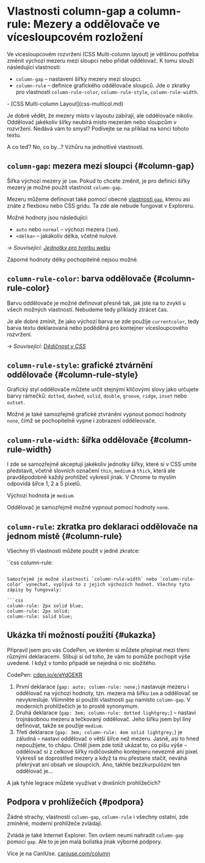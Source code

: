 # Vlastnosti column-gap a column-rule: Mezery a oddělovače ve vícesloupcovém rozložení

Ve vícesloupcovém rozvržení (CSS Multi-column layout) je většinou potřeba změnit výchozí mezeru mezi sloupci nebo přidat oddělovač. K tomu slouží následující vlastnosti:

- `column-gap` – nastavení šířky mezery mezi sloupci.
- `column-rule` – definice grafického oddělovače sloupců. Jde o zkratky pro vlastnosti `column-rule-color`, `column-rule-style`, `column-rule-width`.

<div class="related web-only" markdown="1">
- [CSS Multi-column Layout](css-multicol.md)
</div>

Je dobré vědět, že mezery místo v layoutu zabírají, ale oddělovače nikoliv. Oddělovač jakékoliv šířky neubírá místo mezerám nebo sloupcům v rozvržení. Nedává vám to smysl? Podívejte se na příklad na konci tohoto textu.

A co teď? No, co by…? Vzhůru na jednotlivé vlastnosti.

## `column-gap`: mezera mezi sloupci {#column-gap}

Šířka výchozí mezery je `1em`. Pokud to chcete změnit, je pro definici šířky mezery je možné použít vlastnost `column-gap`.

Mezeru můžeme definovat také pomocí obecné [vlastnosti `gap`](css-gap.md), kterou asi znáte z flexboxu nebo CSS gridu. Ta zde ale nebude fungovat v Exploreru.

Možné hodnoty jsou následující:

- `auto` nebo `normal` – výchozí mezera (`1em`).
- `<délka>` – jakákoliv délka, včetně nulové.

→ *Související: [Jednotky pro tvorbu webu](jednotky.md)*

Záporné hodnoty délky pochopitelně nejsou možné.

## `column-rule-color`: barva oddělovače {#column-rule-color}

Barvu oddělovače je možné definovat přesně tak, jak jste na to zvyklí u všech možných vlastností. Nebudeme tedy příklady ztrácet čas.

Je ale dobré zmínit, že jako výchozí barva se zde použije `currentcolor`, tedy barva textu deklarovaná nebo poděděná pro kontejner vícesloupcového rozvržení.

→ *Související: [Dědičnost v CSS](css-dedicnost.md)*

## `column-rule-style`: grafické ztvárnění oddělovače {#column-rule-style}

Grafický styl oddělovače můžete určit stejnými klíčovými slovy jako určujete barvy rámečků: `dotted`, `dashed`, `solid`, `double`, `groove`, `ridge`, `inset` nebo `outset`.

Možné je také samozřejmě grafické ztvránění vypnout pomocí hodnoty `none`, čímž se pochopitelně vypne i zobrazení odděleovače.

## `column-rule-width`: šířka oddělovače {#column-rule-width}

I zde se samozřejmě akceptují jakékoliv jednotky šířky, které si v CSS umíte představit, včetně slovních označení `thin`, `medium` a `thick`, která ale pravděpodobně každý prohlížeč vykreslí jinak. V Chrome to myslím odpovídá šířce 1, 2 a 5 pixelů.

Výchozí hodnota je `medium`.

Oddělovač je samozřejmě možné vypnout pomocí hodnoty `none`.

## `column-rule`: zkratka pro deklaraci oddělovače na jednom místě {#column-rule}

Všechny tři vlastnosti můžete použít v jedné zkratce:

``css
column-rule: <column-rule-width> <column-rule-style> <column-rule-color>
```

Samozřejmě je možné vlastnosti `column-rule-width` nebo `column-rule-color` vynechat, vyplývá to z jejich výchozích hodnot. Všechny tyto zápisy by fungovaly:

```css
column-rule: 2px solid blue;
column-rule: 2px solid;
column-rule: solid blue;
```

## Ukázka tří možností použití {#ukazka}

Připravil jsem pro vás CodePen, ve kterém si můžete přepínat mezi třemi různými deklaracemi. Slibuji si od toho, že vám to pomůže pochopit výše uvedené. I když v tomto případě se nejedná o nic složitého.

CodePen: [cdpn.io/e/eYdGEKR](https://codepen.io/machal/pen/eYdGEKR?editors=0100)

1. První deklarace (`gap: auto; column-rule: none;`) nastavuje mezeru i oddělovač na výchozí hodnoty, tzn. mezera má šířku `1em` a oddělovač se nevykresluje. Všimněte si použití vlastnosti `gap` namísto `column-gap`. V moderních prohlížečích je to prostě synonymum.
2. Druhá deklarace (`gap: 3em; column-rule: dotted lightgrey;`) – nastaví trojnásobnou mezeru a tečkovaný oddělovač. Jeho šířku jsem byl líný definovat, takže se použije `medium`.
3. Třetí deklarace (`gap: 3em; column-rule: 4em solid lightgrey;`) je záludná – nastaví oddělovač o větší šířce než mezeru. Jasně, asi to hned nepoužijete, to chápu. Chtěl jsem zde totiž ukázat to, co píšu výše – oddělovač si z celkové šířky rodičovského kontejneru nevezmě ani pixel. Vykreslí se doprostřed mezery a když ta mu přestane stačit, neváhá překrývat ani obsah ve sloupcích. Ano, takhle bezzkurpulózní ten oddělovač je…

A jak tyhle legrace můžete využívat v dnešních prohlížečích?

## Podpora v prohlížečích {#podpora}

Žádné strachy, vlastnosti `column-gap`, `column-rule` i všechny ostatní, zde zmíněné, moderní prohlížeče zvládají.

Zvládá je také Internet Explorer. Ten ovšem neumí nahradit `column-gap` pomocí `gap`. Ale to je jen malá bolístka jinak výborné podpory.

Více je na CanIUse. [caniuse.com/column](https://caniuse.com/?search=column)
